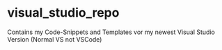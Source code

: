 # visual_studio_repo
Contains my Code-Snippets and Templates vor my newest Visual Studio Version (Normal VS not VSCode)
